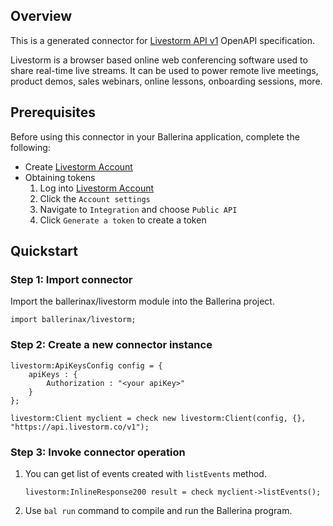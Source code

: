 ## Overview

This is a generated connector for [Livestorm API v1](https://developers.livestorm.co/docs) OpenAPI specification. 

Livestorm is a browser based online web conferencing software used to share real-time live streams. It can be used to power remote live meetings, product demos, sales webinars, online lessons, onboarding sessions, more.

## Prerequisites
Before using this connector in your Ballerina application, complete the following:
* Create [Livestorm Account](https://app.livestorm.co/#/signup)
* Obtaining tokens
    1. Log into [Livestorm Account](https://app.livestorm.co/#/login)
    2. Click the `Account settings`
    3. Navigate to `Integration` and choose `Public API`
    4. Click `Generate a token` to create a token      

## Quickstart

### Step 1: Import connector
Import the ballerinax/livestorm module into the Ballerina project.

```ballerina
import ballerinax/livestorm;
```
### Step 2: Create a new connector instance
```ballerina
livestorm:ApiKeysConfig config = {
    apiKeys : {
        Authorization : "<your apiKey>"
    }
};

livestorm:Client myclient = check new livestorm:Client(config, {}, "https://api.livestorm.co/v1");
```
### Step 3: Invoke connector operation
1. You can get list of events created with `listEvents` method.
    ```ballerina
    livestorm:InlineResponse200 result = check myclient->listEvents();
    ```
2. Use `bal run` command to compile and run the Ballerina program. 
